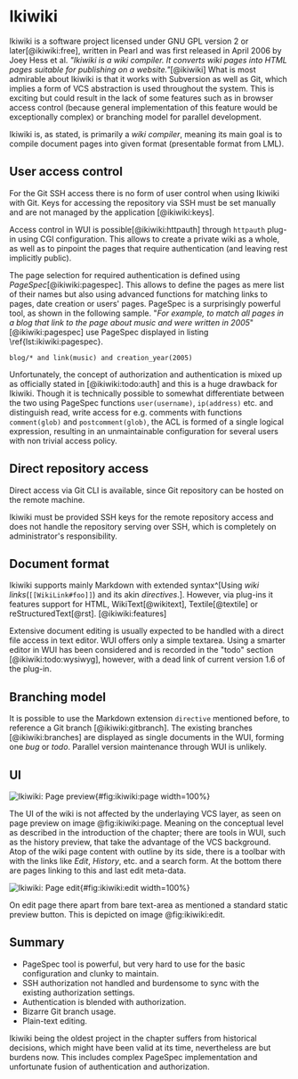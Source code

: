 # Ikiwiki

Ikiwiki is a software project licensed under GNU GPL version 2 or later[@ikiwiki:free], written in Pearl and was first released in April 2006 by Joey Hess et al.
_"Ikiwiki is a wiki compiler. It converts wiki pages into HTML pages suitable for publishing on a website."_[@ikiwiki]
What is most admirable about Ikiwiki is that it works with Subversion as well as Git, which implies a form of VCS abstraction is used throughout the system.
This is exciting but could result in the lack of some features such as in browser access control (because general implementation of this feature would be exceptionally complex) or branching model for parallel development.

Ikiwiki is, as stated, is primarily a _wiki compiler_, meaning its main goal is to compile document pages into given format (presentable format from LML).

## User access control

For the Git SSH access there is no form of user control when using Ikiwiki with Git.
Keys for accessing the repository via SSH must be set manually and are not managed by the application [@ikiwiki:keys].

Access control in WUI is possible[@ikiwiki:httpauth] through `httpauth` plug-in using CGI configuration.
This allows to create a private wiki as a whole, as well as to pinpoint the pages that require authentication (and leaving rest implicitly public).


The page selection for required authentication is defined using _PageSpec_[@ikiwiki:pagespec].
This allows to define the pages as mere list of their names but also using advanced functions for matching links to pages, date creation or users' pages.
PageSpec is a surprisingly powerful tool, as shown in the following sample.
"_For example, to match all pages in a blog that link to the page about music and were written in 2005_"[@ikiwiki:pagespec] use PageSpec displayed in listing \ref{lst:ikiwiki:pagespec}.

```{language=lisp caption="Ikiwiki: PageSpec example \cite{@ikiwiki:pagespec}" label="lst:ikiwiki:pagespec"}
blog/* and link(music) and creation_year(2005)
```

Unfortunately, the concept of authorization and authentication is mixed up as officially stated in [@ikiwiki:todo:auth] and this is a huge drawback for Ikiwiki.
Though it is technically possible to somewhat differentiate between the two using PageSpec functions `user(username)`, `ip(address)` etc. and distinguish read, write access for e.g. comments with functions `comment(glob)` and `postcomment(glob)`, the ACL is formed of a single logical expression, resulting in an unmaintainable configuration for several users with non trivial access policy.

## Direct repository access

Direct access via Git CLI is available, since Git repository can be hosted on the remote machine.

Ikiwiki must be provided SSH keys for the remote repository access and does not handle the repository serving over SSH, which is completely on administrator's responsibility.

## Document format

Ikiwiki supports mainly Markdown with extended syntax^[Using _wiki links_(`[[WikiLink#foo]]`) and its akin _directives_.]. However, via plug-ins it features support for HTML, WikiText[@wikitext], Textile[@textile] or reStructuredText[@rst].  [@ikiwiki:features]

Extensive document editing is usually expected to be handled with a direct file access in text editor.
WUI offers only a simple textarea.
Using a smarter editor in WUI has been considered and is recorded in the "todo" section [@ikiwiki:todo:wysiwyg], however, with a dead link of current version 1.6 of the plug-in.

## Branching model

It is possible to use the Markdown extension `directive` mentioned before, to reference a Git branch [@ikiwiki:gitbranch].
The existing branches [@ikiwiki:branches] are displayed as single documents in the WUI, forming one _bug_ or _todo_.
Parallel version maintenance through WUI is unlikely.

## UI

![Ikiwiki: Page preview](./src/assets/images/ikiwiki-page){#fig:ikiwiki:page width=100%}

The UI of the wiki is not affected by the underlaying VCS layer, as seen on page preview on image @fig:ikiwiki:page.
Meaning on the conceptual level as described in the introduction of the chapter; there are tools in WUI, such as the history preview, that take the advantage of the VCS background.
Atop of the wiki page content with outline by its side, there is a toolbar with with the links like _Edit_, _History_, etc. and a search form.
At the bottom there are pages linking to this and last edit meta-data.

![Ikiwiki: Page edit](./src/assets/images/ikiwiki-edit){#fig:ikiwiki:edit width=100%}

On edit page there apart from bare text-area as mentioned a standard static preview button.
This is depicted on image @fig:ikiwiki:edit.

## Summary

- PageSpec tool is powerful, but very hard to use for the basic configuration and clunky to maintain.
- SSH authorization not handled and burdensome to sync with the existing authorization settings.
- Authentication is blended with authorization.
- Bizarre Git branch usage.
- Plain-text editing.

Ikiwiki being the oldest project in the chapter suffers from historical decisions, which might have been valid at its time, nevertheless are but burdens now.
This includes complex PageSpec implementation and unfortunate fusion of authentication and authorization.
